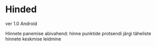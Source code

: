 Hinded
========
ver 1.0
Android

Hinnete panemise abivahend:
 hinne punktide protsendi järgi
 täheliste hinnete keskmise leidmine
